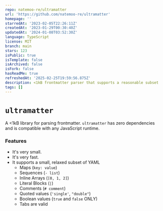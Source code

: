 ```yaml
---
repo: natemoo-re/ultramatter
url: 'https://github.com/natemoo-re/ultramatter'
homepage: ''
starredAt: '2023-02-05T22:26:11Z'
createdAt: '2023-01-29T00:30:40Z'
updatedAt: '2024-01-08T03:52:30Z'
language: TypeScript
license: MIT
branch: main
stars: 123
isPublic: true
isTemplate: false
isArchived: false
isFork: false
hasReadMe: true
refreshedAt: '2025-02-25T19:59:56.875Z'
description: <1kB frontmatter parser that supports a reasonable subset of YAML
tags: []
---
```


# `ultramatter`

A <1kB library for parsing frontmatter. `ultramatter` has zero dependencies and is compatible with any JavaScript runtime.

### Features

- It's very small.
- It's very fast.
- It supports a small, relaxed subset of YAML
  - Maps (`key: value`)
  - Sequences (`- list`)
  - Inline Arrays (`[0, 1, 2]`)
  - Literal Blocks (`|`)
  - Comments (`# comment`)
  - Quoted values (`'single'`, `"double"`)
  - Boolean values (`true` and `false` ONLY)
  - Tabs are valid
